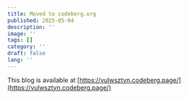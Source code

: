 ```yaml
---
title: Moved to codeberg.org
published: 2025-05-04
description: ''
image: ''
tags: []
category: ''
draft: false 
lang: ''
---
```


This blog is available at [https://vulwsztyn.codeberg.page/](https://vulwsztyn.codeberg.page/)